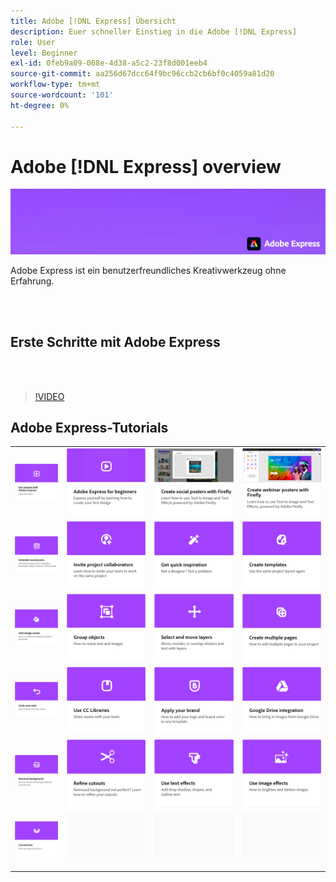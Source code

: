 ```yaml
---
title: Adobe [!DNL Express] Übersicht
description: Euer schneller Einstieg in die Adobe [!DNL Express]
role: User
level: Beginner
exl-id: 0feb9a09-008e-4d38-a5c2-23f8d001eeb4
source-git-commit: aa256d67dcc64f9bc96ccb2cb6bf0c4059a81d20
workflow-type: tm+mt
source-wordcount: '101'
ht-degree: 0%

---
```


# Adobe [!DNL Express] overview

![Express Hero Image](../assets/Express.png)

Adobe Express ist ein benutzerfreundliches Kreativwerkzeug ohne Erfahrung.

<br> 

## Erste Schritte mit Adobe Express

<br> 

>[!VIDEO](https://video.tv.adobe.com/v/3420204?quality=12&learn=on&hidetitle=true)

## Adobe Express-Tutorials

<table>
<tr>
   <td>
      <a href="get-started.md">
         <img alt="Erste Schritte mit Adobe Express" src="assets/get-started.png" />
      </a>
  </td>
  <td>
      <a href="adobe-express-beginners.md">
         <img alt="Adobe Express für Einsteiger" src="assets/beginners.png" />
      </a>
  </td>
  <td>
      <a href="create-social-posters.md">
         <img alt="Social-Media-Poster mit Firefly erstellen" src="assets/social-firefly.png" />
      </a>
  </td>
  <td>
      <a href="create-webinar-poster.md">
         <img alt="Webinar-Poster mit Firefly erstellen" src="assets/webinar-poster.png" />
      </a>
  </td>
</tr>
<tr>
 <td>
      <a href="schedule.md">
         <img alt="Social-Media-Posts planen" src="assets/schedule.png" />
      </a>
  </td>
   <td>
   <a href="collaborate.md">
      <img alt="Projektmitarbeiter einladen" src="assets/collaborate.png" />
   </a>
  </td>
 <td>
      <a href="get-inspiration.md">
         <img alt="Kurze Inspirationsquelle" src="assets/inspiration.png" />
      </a>
  </td>
  <td>
   <a href="create-templates.md">
      <img alt="Vorlagen erstellen" src="assets/templates.png" />
   </a>
  </td>
</tr>
<tr>
 <td>
      <a href="add-design-assets.md">
         <img alt="Design-Elemente hinzufügen." src="assets/design-assets.png" />
      </a>
  </td>
 <td>
      <a href="group-objects.md">
         <img alt="Gruppieren von Objekten" src="assets/group-objects.png" />
      </a>
  </td>
  <td>
      <a href="layers.md">
         <img alt="Ebenen auswählen und verschieben" src="assets/layers.png" />
      </a>
  </td>
  <td>
      <a href="multiple-pages.md">
         <img alt="Mehrere Seiten erstellen." src="assets/multiple-pages.png" />
      </a>
  </td>
</tr>
<tr>
   <td>
      <a href="undo-redo.md">
         <img alt="Rückgängig machen und Wiederholen" src="assets/undo-redo.png" />
      </a>
   </td>
  <td>
      <a href="cc-libraries.md">
         <img alt="CC Libraries verwenden" src="assets/cc-libraries.png" />
      </a>
  </td>
 <td>
      <a href="brand.md">
         <img alt="Branding anwenden." src="assets/brand.png" />
      </a>
  </td>
  <td>
      <a href="google-drive.md">
         <img alt="Integration mit Google Drive" src="assets/google-drive.png" />
      </a>
  </td>
</tr>
<tr>
   <td>
      <a href="remove-background.md">
         <img alt="Hintergrund entfernen" src="assets/background.png" />
      </a>
  </td>
   <td>
      <a href="refine-cutout.md">
         <img alt="Ausschnitt verfeinern." src="assets/cutouts.png" />
      </a>
  </td>
  <td>
      <a href="text-effects.md">
         <img alt="Texteffekte verwenden" src="assets/text-effects.png" />
      </a>
  </td>
  <td>
      <a href="image-effects.md">
         <img alt="Bildeffekte verwenden" src="assets/image-effects.png" />
      </a>
  </td>
</tr>
<tr>
  <td>
   <a href="create-curved-text.md">
      <img alt="Kurven Text erstellen." src="assets/curved-text.png" />
   </a>
  </td>
  <td>
    <img alt="Spacer" src="../assets/Gray_thumbnail.png" />
    <div>
    <br>
  </td>
  <td>
    <img alt="Spacer" src="../assets/Gray_thumbnail.png" />
    <div>
    <br>
  </td>
  <td>
    <img alt="Spacer" src="../assets/Gray_thumbnail.png" />
    <div>
    <br>
  </td>
</tr>
</table>
